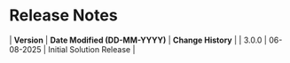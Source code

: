 # Release Notes

| **Version** | **Date Modified (DD-MM-YYYY)** | **Change History**                          |
| 3.0.0       | 06-08-2025                     | Initial Solution Release                    |
